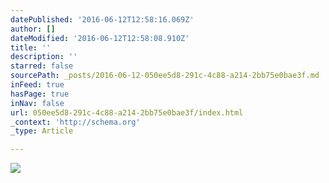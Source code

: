 ```yaml
---
datePublished: '2016-06-12T12:58:16.069Z'
author: []
dateModified: '2016-06-12T12:58:08.910Z'
title: ''
description: ''
starred: false
sourcePath: _posts/2016-06-12-050ee5d8-291c-4c88-a214-2bb75e0bae3f.md
inFeed: true
hasPage: true
inNav: false
url: 050ee5d8-291c-4c88-a214-2bb75e0bae3f/index.html
_context: 'http://schema.org'
_type: Article

---
```

![](https://the-grid-user-content.s3-us-west-2.amazonaws.com/cbbf4c9f-7782-4f82-af98-e3f0299fb57e.jpg)